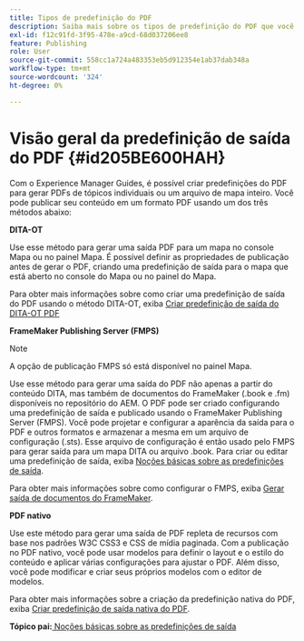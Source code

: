 ```yaml
---
title: Tipos de predefinição do PDF
description: Saiba mais sobre os tipos de predefinição do PDF que você pode criar usando o Adobe Experience Manager Guides.
exl-id: f12c91fd-3f95-478e-a9cd-68d037206ee8
feature: Publishing
role: User
source-git-commit: 558cc1a724a483353eb5d912354e1ab37dab348a
workflow-type: tm+mt
source-wordcount: '324'
ht-degree: 0%

---
```


# Visão geral da predefinição de saída do PDF {#id205BE600HAH}

Com o Experience Manager Guides, é possível criar predefinições do PDF para gerar PDFs de tópicos individuais ou um arquivo de mapa inteiro. Você pode publicar seu conteúdo em um formato PDF usando um dos três métodos abaixo:

**DITA-OT**

Use esse método para gerar uma saída PDF para um mapa no console Mapa ou no painel Mapa. É possível definir as propriedades de publicação antes de gerar o PDF, criando uma predefinição de saída para o mapa que está aberto no console do Mapa ou no painel do Mapa.

Para obter mais informações sobre como criar uma predefinição de saída do PDF usando o método DITA-OT, exiba [Criar predefinição de saída do DITA-OT PDF](./generate-output-pdf-dita-ot.md)

**FrameMaker Publishing Server (FMPS)**

>[!NOTE]
>
> A opção de publicação FMPS só está disponível no painel Mapa.

Use esse método para gerar uma saída do PDF não apenas a partir do conteúdo DITA, mas também de documentos do FrameMaker (.book e .fm) disponíveis no repositório do AEM. O PDF pode ser criado configurando uma predefinição de saída e publicado usando o FrameMaker Publishing Server (FMPS). Você pode projetar e configurar a aparência da saída para o PDF e outros formatos e armazenar a mesma em um arquivo de configuração (.sts). Esse arquivo de configuração é então usado pelo FMPS para gerar saída para um mapa DITA ou arquivo .book. Para criar ou editar uma predefinição de saída, exiba [Noções básicas sobre as predefinições de saída](../user-guide/generate-output-understand-presets.md).

Para obter mais informações sobre como configurar o FMPS, exiba [Gerar saída de documentos do FrameMaker](../user-guide/fm-output-generatation.md).

**PDF nativo**

Use este método para gerar uma saída de PDF repleta de recursos com base nos padrões W3C CSS3 e CSS de mídia paginada. Com a publicação no PDF nativo, você pode usar modelos para definir o layout e o estilo do conteúdo e aplicar várias configurações para ajustar o PDF. Além disso, você pode modificar e criar seus próprios modelos com o editor de modelos.

Para obter mais informações sobre a criação da predefinição nativa do PDF, exiba [Criar predefinição de saída nativa do PDF](../web-editor/native-pdf-web-editor.md).





**Tópico pai:**&#x200B;[&#x200B; Noções básicas sobre as predefinições de saída](generate-output-understand-presets.md)
